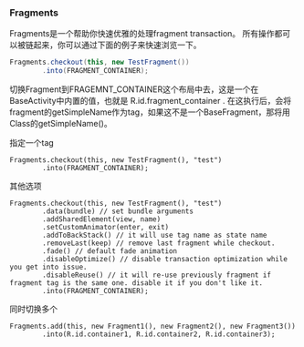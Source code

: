 ### Fragments
Fragments是一个帮助你快速优雅的处理fragment transaction。
所有操作都可以被链起来，你可以通过下面的例子来快速浏览一下。

```java
Fragments.checkout(this, new TestFragment())
        .into(FRAGMENT_CONTAINER);
```
切换Fragment到FRAGEMNT_CONTAINER这个布局中去，这是一个在BaseActivity中内置的值，也就是  R.id.fragment_container .
在这执行后，会将fragment的getSimpleName作为tag，如果这不是一个BaseFragment，那将用Class的getSimpleName()。

指定一个tag
```
Fragments.checkout(this, new TestFragment(), "test")
        .into(FRAGMENT_CONTAINER);
```

其他选项
```
Fragments.checkout(this, new TestFragment(), "test")
        .data(bundle) // set bundle arguments
        .addSharedElement(view, name)
        .setCustomAnimator(enter, exit)
        .addToBackStack() // it will use tag name as state name
        .removeLast(keep) // remove last fragment while checkout.
        .fade() // default fade animation
        .disableOptimize() // disable transaction optimization while you get into issue.
        .disableReuse() // it will re-use previously fragment if fragment tag is the same one. disable it if you don't like it.
        .into(FRAGMENT_CONTAINER);
```

同时切换多个
```
Fragments.add(this, new Fragment1(), new Fragment2(), new Fragment3())
        .into(R.id.container1, R.id.container2, R.id.container3);
```
